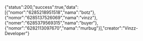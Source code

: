 {"status":200,"success":true,"data":[{"nomor":"6285218951518","nama":"botz"},{"nomor":"6285137526069","nama":"vinzz"},{"nomer":"6285379569315","nama":"buyer"},{"nomor":"6282113097670","nama":"murbug"}],"creator":"Vinzz-Developer"}

